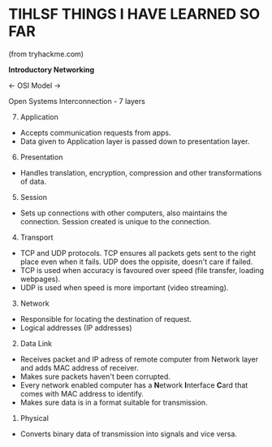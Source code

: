 # TIHLSF THINGS I HAVE LEARNED SO FAR

(from tryhackme.com)

**Introductory Networking**

 <- OSI Model ->

Open Systems Interconnection - 7 layers

7. Application

- Accepts communication requests from apps.
- Data given to Application layer is passed down to presentation layer.

6. Presentation

- Handles translation, encryption, compression and other transformations of data.

5. Session

- Sets up connections with other computers, also maintains the connection. Session created is unique to the connection.

4. Transport

- TCP and UDP protocols. TCP ensures all packets gets sent to the right place even when it fails. UDP does the oppisite, doesn't care if failed.
- TCP is used when accuracy is favoured over speed (file transfer, loading webpages).
- UDP is used when speed is more important (video streaming).

3. Network

- Responsible for locating the destination of request.
- Logical addresses (IP addresses)

2. Data Link

- Receives packet and IP adress of remote computer from Network layer and adds MAC address of receiver.
- Makes sure packets haven't been corrupted.
- Every network enabled computer has a **N**etwork **I**nterface **C**ard that comes with MAC address to identify.
- Makes sure data is in a format suitable for transmission.

1. Physical

- Converts binary data of transmission into signals and vice versa.


